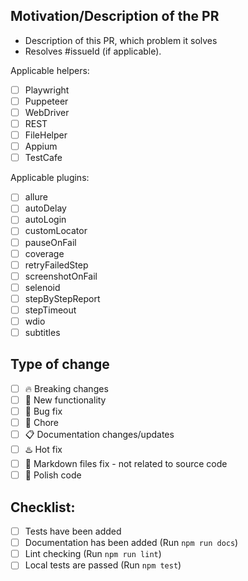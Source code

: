 ## Motivation/Description of the PR
- Description of this PR, which problem it solves
- Resolves #issueId (if applicable).

Applicable helpers:

- [ ] Playwright
- [ ] Puppeteer
- [ ] WebDriver
- [ ] REST
- [ ] FileHelper
- [ ] Appium
- [ ] TestCafe

Applicable plugins:

- [ ] allure
- [ ] autoDelay
- [ ] autoLogin
- [ ] customLocator
- [ ] pauseOnFail
- [ ] coverage
- [ ] retryFailedStep
- [ ] screenshotOnFail
- [ ] selenoid
- [ ] stepByStepReport
- [ ] stepTimeout
- [ ] wdio
- [ ] subtitles

## Type of change

- [ ] :fire: Breaking changes
- [ ] :rocket: New functionality
- [ ] :bug: Bug fix
- [ ] 🧹 Chore
- [ ] :clipboard: Documentation changes/updates
- [ ] :hotsprings: Hot fix
- [ ] :hammer: Markdown files fix - not related to source code
- [ ] :nail_care: Polish code

## Checklist:

- [ ] Tests have been added
- [ ] Documentation has been added (Run `npm run docs`)
- [ ] Lint checking (Run `npm run lint`)
- [ ] Local tests are passed (Run `npm test`)
